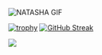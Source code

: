   
![NATASHA GIF](https://github.com/nsiramarco/nsiramarco/blob/main/NS-Banner.gif)


[![trophy](https://github-profile-trophy.vercel.app/?username=nsiramarco&theme=dark_dimmed&row=2&column=4)](https://github.com/nsiramarco/github-profile-trophy)
[![GitHub Streak](http://github-readme-streak-stats.herokuapp.com?user=nsiramarco&theme=nightowl&hide_border=true&exclude_days=Sun%2CSat)](https://git.io/streak-stats)

![](https://komarev.com/ghpvc/?username=nsiramarco)




<!--
![Natasha's GitHub stats](https://github-readme-stats.vercel.app/api?username=nsiramarco&show_icons=true&theme=shades-of-purple)

**nsiramarco/nsiramarco** is a ✨ _special_ ✨ repository because its `README.md` (this file) appears on your GitHub profile.

Here are some ideas to get you started:

- 🔭 I’m currently working on ...
- 🌱 I’m currently learning ...
- 👯 I’m looking to collaborate on ...
- 🤔 I’m looking for help with ...
- 💬 Ask me about ...
- 📫 How to reach me: ...
- 😄 Pronouns: ...
- ⚡ Fun fact: ...
-->
